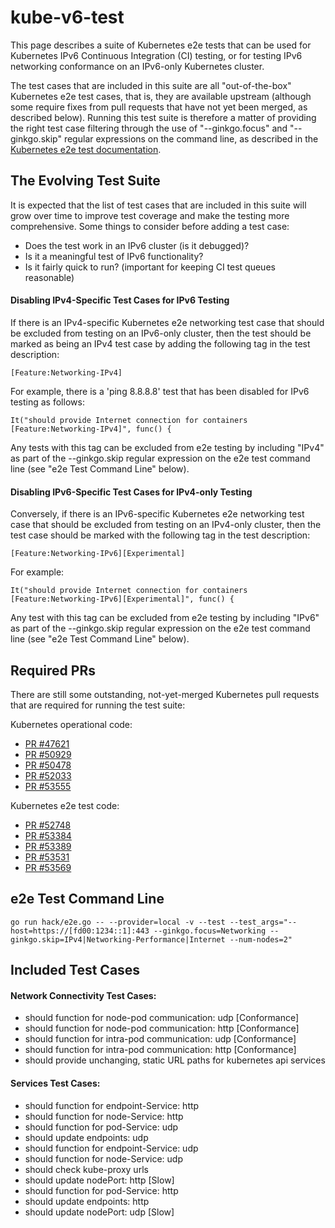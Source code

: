 # kube-v6-test
This page describes a suite of Kubernetes e2e tests that can be used for Kubernetes IPv6 Continuous Integration (CI) testing, or for testing IPv6 networking conformance on an IPv6-only Kubernetes cluster.

The test cases that are included in this suite are all "out-of-the-box" Kubernetes e2e test cases, that is, they are available upstream (although some require fixes from pull requests that have not yet been merged, as described below). Running this test suite is therefore a matter of providing the right test case filtering through the use of "--ginkgo.focus" and "--ginkgo.skip" regular expressions on the command line, as described in the [Kubernetes e2e test documentation](https://github.com/kubernetes/community/blob/master/contributors/devel/e2e-tests.md#end-to-end-testing-in-kubernetes).

## The Evolving Test Suite
It is expected that the list of test cases that are included in this suite will grow over time to improve test coverage and make the testing more comprehensive. Some things to consider before adding a test case:
- Does the test work in an IPv6 cluster (is it debugged)?
- Is it a meaningful test of IPv6 functionality?
- Is it fairly quick to run? (important for keeping CI test queues reasonable)

#### Disabling IPv4-Specific Test Cases for IPv6 Testing
If there is an IPv4-specific Kubernetes e2e networking test case that should be excluded from testing on an IPv6-only cluster, then the test should be marked as being an IPv4 test case by adding the following tag in the test description:
```
[Feature:Networking-IPv4]
```
For example, there is a 'ping 8.8.8.8' test that has been disabled for IPv6 testing as follows:
```
It("should provide Internet connection for containers [Feature:Networking-IPv4]", func() {
```
Any tests with this tag can be excluded from e2e testing by including "IPv4" as part of the --ginkgo.skip regular expression on the e2e test command line (see "e2e Test Command Line" below).


#### Disabling IPv6-Specific Test Cases for IPv4-only Testing
Conversely, if there is an IPv6-specific Kubernetes e2e networking test case that should be excluded from testing on an IPv4-only cluster, then the test case should be marked with the following tag in the test description:
```
[Feature:Networking-IPv6][Experimental]
```
For example:
```
It("should provide Internet connection for containers [Feature:Networking-IPv6][Experimental]", func() {
```
Any test with this tag can be excluded from e2e testing by including "IPv6" as part of the --ginkgo.skip regular expression on the e2e test command line (see "e2e Test Command Line" below).

## Required PRs
There are still some outstanding, not-yet-merged Kubernetes pull requests that are required for running the test suite:

Kubernetes operational code:
- [PR #47621](https://github.com/kubernetes/kubernetes/pull/47621)
- [PR #50929](https://github.com/kubernetes/kubernetes/pull/50929)
- [PR #50478](https://github.com/kubernetes/kubernetes/pull/50478)
- [PR #52033](https://github.com/kubernetes/kubernetes/pull/52033)
- [PR #53555](https://github.com/kubernetes/kubernetes/pull/53555)

Kubernetes e2e test code:
- [PR #52748](https://github.com/kubernetes/kubernetes/pull/52748)
- [PR #53384](https://github.com/kubernetes/kubernetes/pull/53384)
- [PR #53389](https://github.com/kubernetes/kubernetes/pull/53389)
- [PR #53531](https://github.com/kubernetes/kubernetes/pull/53531)
- [PR #53569](https://github.com/kubernetes/kubernetes/pull/53569)

## e2e Test Command Line

```
go run hack/e2e.go -- --provider=local -v --test --test_args="--host=https://[fd00:1234::1]:443 --ginkgo.focus=Networking --ginkgo.skip=IPv4|Networking-Performance|Internet --num-nodes=2"
```

## Included Test Cases

#### Network Connectivity Test Cases:

- should function for node-pod communication: udp [Conformance]
- should function for node-pod communication: http [Conformance]
- should function for intra-pod communication: udp [Conformance]
- should function for intra-pod communication: http [Conformance]
- should provide unchanging, static URL paths for kubernetes api services

#### Services Test Cases:

- should function for endpoint-Service: http
- should function for node-Service: http
- should function for pod-Service: udp
- should update endpoints: udp
- should function for endpoint-Service: udp
- should function for node-Service: udp
- should check kube-proxy urls
- should update nodePort: http [Slow]
- should function for pod-Service: http
- should update endpoints: http
- should update nodePort: udp [Slow]

